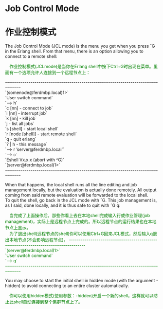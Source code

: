# Job Control Mode
# 作业控制模式
The Job Control Mode (JCL mode) is the menu you get when you press ˆG in the Erlang shell. From that menu, there is an option allowing you to connect to a remote shell:
<p></p> <font color="green">
&emsp;作业控制模式(JCLmode)是当你在Erlang shell中按下Ctrl+G时出现在菜单。里面有一个选项允许人连接到一个远程节点上：
</font> <p></p>
--------------------------------------------------------------------------------------<br>
`(somenode@ferdmbp.local)1>`<br>
`User switch command`<br>
`--> h`<br>
`c [nn] - connect to job`<br>
`i [nn] - interrupt job`<br>
`k [nn] - kill job`<br>
`j - list all jobs`<br>
`s [shell] - start local shell`<br>
`r [node [shell]] - start remote shell`<br>
`q - quit erlang`<br>
`? | h - this message`<br>
`--> r ’server@ferdmbp.local’`<br>
`--> c`<br>
`Eshell Vx.x.x (abort with ^G)`<br>
`(server@ferdmbp.local)1>`<br>
--------------------------------------------------------------------------------------<br>
<p></p>

When that happens, the local shell runs all the line editing and job management locally, but the evaluation is actually done remotely. All output coming from said remote evaluation will be forwarded to the local shell.<br>
To quit the shell, go back in the JCL mode with ˆG. This job management is, as I said, done locally, and it is thus safe to quit with ˆG q:
<p></p> <font color="green">
&emsp;当完成了上面操作后，那些你看上去在本地shell完成输入行或作业管理(job management)，实际上是远程节点上完成的。所以远程节点的运行结果也在本地节点上显示。<br>
&emsp;为了退出shell(远程节点的shell)你可以使用Ctrl+G回来JCL模式，然后输入q退出本地节点(不会影响远程节点)。
--------------------------------------------------------------------------------------<br>
`(server@ferdmbp.local)1>`<br>
`User switch command`<br>
`--> q`<br>
--------------------------------------------------------------------------------------<br>
</font> <p></p>

You may choose to start the initial shell in hidden mode (with the argument -hidden) to avoid connecting to an entire cluster automatically.
<p></p> <font color="green">
&emsp;你可以使用hidden模式(使用参数：-hidden)开启一个新的shell，这样就可以防止此shell自动连接到整个集群节点上了。
</font> <p></p>
